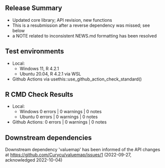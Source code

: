 ## Release Summary

  * Updated core library; API revision, new functions
  * This is a resubmission after a reverse dependency was missed; see below
  * a NOTE related to inconsistent NEWS.md formatting has been resolved
  
## Test environments

  * Local: 
    * Windows 11, R 4.2.1
    * Ubuntu 20.04, R 4.2.1 via WSL
  * Github Actions via usethis::use_github_action_check_standard()

## R CMD Check Results

  * Local: 
    * Windows 0 errors | 0 warnings | 0 notes
    * Ubuntu  0 errors | 0 warnings | 0 notes
  * Github Actions: 0 errors | 0 warnings | 0 notes
  
## Downstream dependencies

Downstream dependency 'valuemap' has been informed of the API changes at https://github.com/Curycu/valuemap/issues/1 (2022-09-27, acknowledged 2022-10-04)
